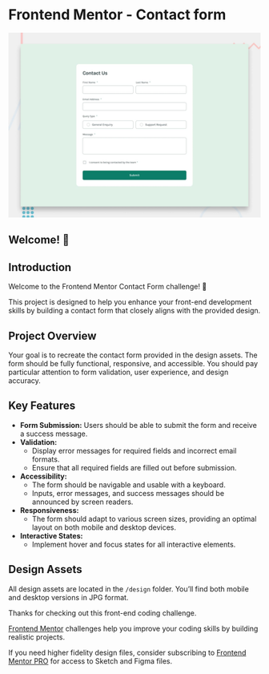 # Frontend Mentor - Contact form

![Design preview for the Contact form coding challenge](./design/desktop-preview.jpg)

## Welcome! 👋


## Introduction

Welcome to the Frontend Mentor Contact Form challenge! 🎉

This project is designed to help you enhance your front-end development skills by building a contact form that closely aligns with the provided design.

## Project Overview

Your goal is to recreate the contact form provided in the design assets. The form should be fully functional, responsive, and accessible. You should pay particular attention to form validation, user experience, and design accuracy.

## Key Features

- **Form Submission:** Users should be able to submit the form and receive a success message.
- **Validation:** 
  - Display error messages for required fields and incorrect email formats.
  - Ensure that all required fields are filled out before submission.
- **Accessibility:** 
  - The form should be navigable and usable with a keyboard.
  - Inputs, error messages, and success messages should be announced by screen readers.
- **Responsiveness:** 
  - The form should adapt to various screen sizes, providing an optimal layout on both mobile and desktop devices.
- **Interactive States:** 
  - Implement hover and focus states for all interactive elements.

## Design Assets

All design assets are located in the `/design` folder. You’ll find both mobile and desktop versions in JPG format.

Thanks for checking out this front-end coding challenge.

[Frontend Mentor](https://www.frontendmentor.io) challenges help you improve your coding skills by building realistic projects.


 If you need higher fidelity design files, consider subscribing to [Frontend Mentor PRO](https://www.frontendmentor.io/pro) for access to Sketch and Figma files.
